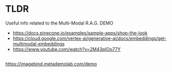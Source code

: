 # TLDR

Useful info related to the Multi-Modal R.A.G. DEMO

- https://docs.pinecone.io/examples/sample-apps/shop-the-look
- https://cloud.google.com/vertex-ai/generative-ai/docs/embeddings/get-multimodal-embeddings
- https://www.youtube.com/watch?v=2M43pIOo77Y

##

https://imagebind.metademolab.com/demo

